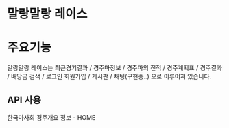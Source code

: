 # 말랑말랑 레이스

# 주요기능

말랑말랑 레이스는 최근경기결과 / 경주마정보 / 경주마의 전적 / 경주계획표 / 경주결과 / 배당금 검색 / 로그인 회원가입 / 게시판 / 채팅(구현중..) 으로 이루어져 있습니다.

## API 사용

한국마사회 경주개요 정보 - HOME
